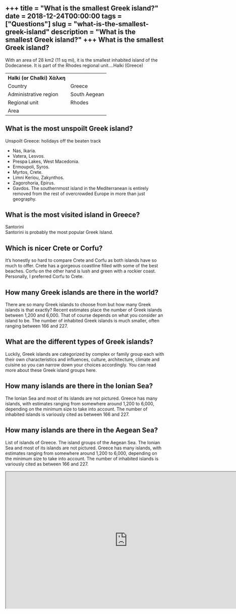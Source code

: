 +++
title = "What is the smallest Greek island?"
date = 2018-12-24T00:00:00
tags = ["Questions"]
slug = "what-is-the-smallest-greek-island"
description = "What is the smallest Greek island?"
+++
What is the smallest Greek island?
----------------------------------

With an area of 28 km2 (11 sq mi), it is the smallest inhabited island of the Dodecanese. It is part of the Rhodes regional unit….Halki (Greece)

<table><tr><th>Halki (or Chalki) Χάλκη</th></tr><tr><td>Country</td><td>Greece</td></tr><tr><td>Administrative region</td><td>South Aegean</td></tr><tr><td>Regional unit</td><td>Rhodes</td></tr><tr><td>Area</td></tr></table>

What is the most unspoilt Greek island?
---------------------------------------

Unspoilt Greece: holidays off the beaten track

- Nas, Ikaria.
- Vatera, Lesvos.
- Prespa Lakes, West Macedonia.
- Ermoupoli, Syros.
- Myrtos, Crete.
- Limni Keriou, Zakynthos.
- Zagorohoria, Epirus.
- Gavdos. The southernmost island in the Mediterranean is entirely removed from the rest of overcrowded Europe in more than just geography.

What is the most visited island in Greece?
------------------------------------------

Santorini  
Santorini is probably the most popular Greek Island.

Which is nicer Crete or Corfu?
------------------------------

It’s honestly so hard to compare Crete and Corfu as both islands have so much to offer. Crete has a gorgeous coastline filled with some of the best beaches. Corfu on the other hand is lush and green with a rockier coast. Personally, I preferred Corfu to Crete.

How many Greek islands are there in the world?
----------------------------------------------

There are so many Greek islands to choose from but how many Greek islands is that exactly? Recent estimates place the number of Greek islands between 1,200 and 6,000. That of course depends on what you consider an island to be. The number of inhabited Greek islands is much smaller, often ranging between 166 and 227.

What are the different types of Greek islands?
----------------------------------------------

Luckily, Greek islands are categorized by complex or family group each with their own characteristics and influences, culture, architecture, climate and cuisine so you can narrow down your choices accordingly. You can read more about these Greek island groups here.

How many islands are there in the Ionian Sea?
---------------------------------------------

The Ionian Sea and most of its islands are not pictured. Greece has many islands, with estimates ranging from somewhere around 1,200 to 6,000, depending on the minimum size to take into account. The number of inhabited islands is variously cited as between 166 and 227.

How many islands are there in the Aegean Sea?
---------------------------------------------

List of islands of Greece. The island groups of the Aegean Sea. The Ionian Sea and most of its islands are not pictured. Greece has many islands, with estimates ranging from somewhere around 1,200 to 6,000, depending on the minimum size to take into account. The number of inhabited islands is variously cited as between 166 and 227.

<iframe allow="accelerometer; autoplay; clipboard-write; encrypted-media; gyroscope; picture-in-picture" allowfullscreen="" class="__youtube_prefs__  epyt-is-override  no-lazyload" data-no-lazy="1" data-origheight="433" data-origwidth="770" data-skipgform_ajax_framebjll="" height="433" id="_ytid_14643" loading="lazy" src="https://www.youtube.com/embed/Na2hrui3oqc?enablejsapi=1&autoplay=0&cc_load_policy=0&cc_lang_pref=&iv_load_policy=1&loop=0&modestbranding=0&rel=1&fs=1&playsinline=0&autohide=2&theme=dark&color=red&controls=1&" title="YouTube player" width="770"></iframe>